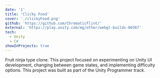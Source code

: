 ```yaml
---
date: '1'
title: 'Clicky Food'
cover: './clickyFood.png'
github: 'https://github.com/ChromaticFlint/'
external: 'https://play.unity.com/mg/other/webgl-builds-60367'
tech:
  - Unity
  - C#
showInProjects: true
---
```


Fruit ninja type clone. This project focused on experimenting on Unity UI development, changing between game states, and implementing difficulty options. This project was built as part of the Unity Programmer track.

